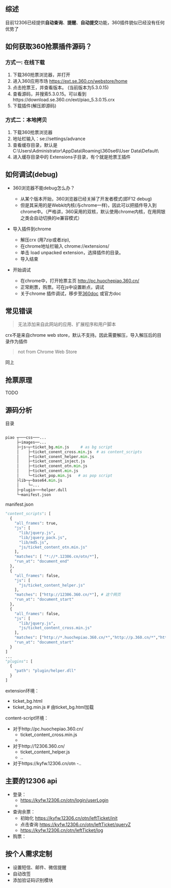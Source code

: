 

## 综述

目前12306已经提供**自动查询**、**提醒**、**自动提交**功能，360插件貌似已经没有任何优势了




## 如何获取360抢票插件源码？


### 方式一: 在线下载
1. 下载360抢票浏览器，并打开
1. 进入360应用市场 https://ext.se.360.cn/webstore/home
1. 点击抢票王，并查看版本。 (当前版本为5.3.0.15)
1. 查看源码，并搜索5.3.0.15。可以看到 https:\/\/download.se.360.cn\/ext\/piao_5.3.0.15.crx
1. 下载插件(解压即源码)



### 方式二：本地拷贝
1. 下载360抢票浏览器
1. 地址栏输入：se://settings/advance
1. 查看缓存目录，默认是 C:\Users\Administrator\AppData\Roaming\360se6\User Data\Default\
1. 进入缓存目录中的 Extensions子目录，有个就是抢票王插件


## 如何调试(debug)

- 360浏览器不能debug怎么办？
  - 从某个版本开始，360浏览器已经关掉了开发者模式(即F12 debug)
  - 但是其采用的是Webkit内核(与chrome一样)，因此可以把插件导入到chrome中。（严格讲，360采用的双核，默认使用chrome内核，在用网银之类会自动切换的ie兼容模式）

- 导入插件到chrome
  - 解压crx (用7zip或者zip),
  - 在chrome地址栏输入 chrome://extensions/
  - 单击 load unpacked extension，选择插件的目录。
  - 导入结束
- 开始调试
  - 在chrome中，打开抢票主页 http://pc.huochepiao.360.cn/
  - 正常刷票，购票。可在js中设置断点，调试
  - 关于chrome 插件调试，移步至[360doc](http://open.chrome.360.cn/extension_dev/overview.html) 或官方doc

## 常见错误

>无法添加来自此网站的应用、扩展程序和用户脚本

crx不是来自chrome web store，默认不支持。因此需要解压，导入解压后的目录作为插件

> not from Chrome Web Store

同上



## 抢票原理

TODO

## 源码分析

目录

```python

piao ┬───css───...
     ├─images──...
     ├─js─┬─ticket_bg.min.js     # as bg script
     │    ├─ticket_conent_cross.min.js  # as content_scripts
     │    ├─ticket_conent_helper.min.js
     │    ├─ticket_conent_inject.js
     │    ├─ticket_conent_otn.min.js
     │    ├─ticket_conent.min.js
     │    └─ticket_pop.min.js   # as pop script
     ├lib─┬─base64.min.js
     │    └─...
     ├─plugin───helper.dull
     └─manifest.json

```

manifest.json
```python
"content_scripts": [
  {
    "all_frames": true,
    "js": [
      "lib/jquery.js",
      "lib/jquery_pack.js",
      "lib/md5.js",
      "js/ticket_content_otn.min.js"
    ],
    "matches": [ "*://*.12306.cn/otn/*"],
    "run_at": "document_end"
  },
  {
    "all_frames": false,
    "js": [
      "js/ticket_content_helper.js"
    ],
    "matches": ["http://12306.360.cn/*"], # 这个网页
    "run_at": "document_start"
  },
  {
    "all_frames": false,
    "js": [
      "lib/jquery.js",
      "js/ticket_content_cross.min.js"
    ],
    "matches": ["http://*.huochepiao.360.cn/*","http://p.360.cn/*","https://lxqp.360.cn/*","http://huijia.corp.qihoo.net/*","http://*.12306.360.cn/*","http://se.360.cn/*"],
    "run_at": "document_start"
  }
]
...
"plugins": [
  {
    "path": "plugin/helper.dll"
  }
]

```


extension环境：
- ticket_bg.html
- ticket_bg.min.js  # 由ticket_bg.html加载


content-script环境：

- 对于http://pc.huochepiao.360.cn/
  - ticket_content_cross.min.js
  -
- 对于http://12306.360.cn/
  - ticket_content_helper.js
  - ..
- 对于https://kyfw.12306.cn/otn
  -..


## 主要的12306 api

- 登录：
  - https://kyfw.12306.cn/otn/login/userLogin
  -
- 查询余票：
  - 初始化 https://kyfw.12306.cn/otn/leftTicket/init
  - 点击查询 https://kyfw.12306.cn/otn/leftTicket/queryZ
  - https://kyfw.12306.cn/otn/leftTicket/log
- 购票：




## 按个人需求定制
- 设置短信、邮件、微信提醒
- 自动改签
- 添加验证码识别模块
